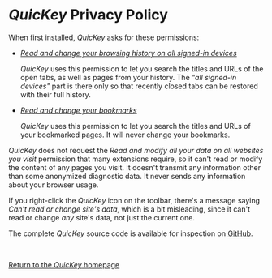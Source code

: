 # *QuicKey* Privacy Policy

When first installed, *QuicKey* asks for these permissions:

- [*Read and change your browsing history on all signed-in devices*](https://developer.chrome.com/extensions/sessions)

    *QuicKey* uses this permission to let you search the titles and URLs of the open tabs, as well as pages from your history. The *"all signed-in devices"* part is there only so that recently closed tabs can be restored with their full history.

- [*Read and change your bookmarks*](https://developer.chrome.com/extensions/bookmarks)

    *QuicKey* uses this permission to let you search the titles and URLs of your bookmarked pages. It will never change your bookmarks.

*QuicKey* does not request the *Read and modify all your data on all websites you visit* permission that many extensions require, so it can't read or modify the content of any pages you visit. It doesn't transmit any information other than some anonymized diagnostic data. It never sends any information about your browser usage. 

If you right-click the *QuicKey* icon on the toolbar, there's a message saying *Can't read or change site's data*, which is a bit misleading, since it can't read or change *any* site's data, not just the current one.

The complete *QuicKey* source code is available for inspection on [GitHub](https://github.com/fwextensions/QuicKey).

<br>

[Return to the *QuicKey* homepage](/QuicKey/)
